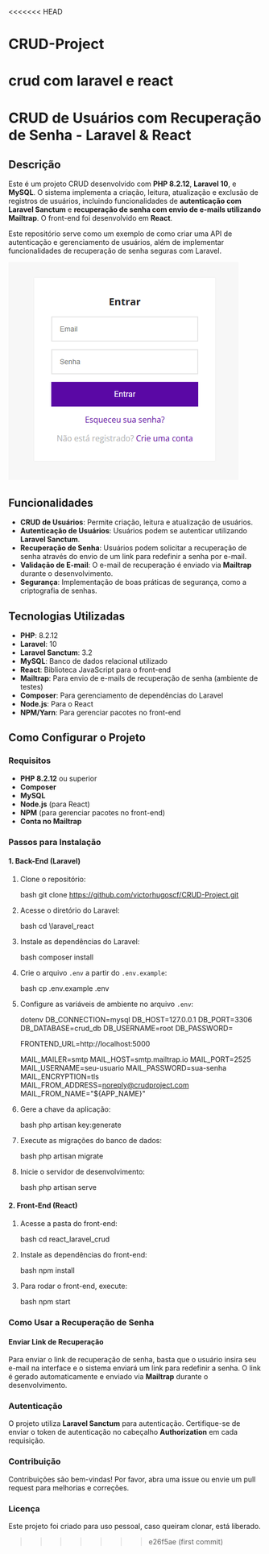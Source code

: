 <<<<<<< HEAD
# CRUD-Project
crud com laravel e react
=======
# CRUD de Usuários com Recuperação de Senha - Laravel & React

## Descrição

Este é um projeto CRUD desenvolvido com **PHP 8.2.12**, **Laravel 10**, e **MySQL**. O sistema implementa a criação, leitura, atualização e exclusão de registros de usuários, incluindo funcionalidades de **autenticação com Laravel Sanctum** e **recuperação de senha com envio de e-mails utilizando Mailtrap**. O front-end foi desenvolvido em **React**.

Este repositório serve como um exemplo de como criar uma API de autenticação e gerenciamento de usuários, além de implementar funcionalidades de recuperação de senha seguras com Laravel.

![Gif do projeto](./projeto.gif)


## Funcionalidades

- **CRUD de Usuários**: Permite criação, leitura e atualização de usuários.
- **Autenticação de Usuários**: Usuários podem se autenticar utilizando **Laravel Sanctum**.
- **Recuperação de Senha**: Usuários podem solicitar a recuperação de senha através do envio de um link para redefinir a senha por e-mail.
- **Validação de E-mail**: O e-mail de recuperação é enviado via **Mailtrap** durante o desenvolvimento.
- **Segurança**: Implementação de boas práticas de segurança, como a criptografia de senhas.

## Tecnologias Utilizadas

- **PHP**: 8.2.12
- **Laravel**: 10
- **Laravel Sanctum**: 3.2
- **MySQL**: Banco de dados relacional utilizado
- **React**: Biblioteca JavaScript para o front-end
- **Mailtrap**: Para envio de e-mails de recuperação de senha (ambiente de testes)
- **Composer**: Para gerenciamento de dependências do Laravel
- **Node.js**: Para o React
- **NPM/Yarn**: Para gerenciar pacotes no front-end

## Como Configurar o Projeto

### Requisitos

- **PHP 8.2.12** ou superior
- **Composer**
- **MySQL**
- **Node.js** (para React)
- **NPM** (para gerenciar pacotes no front-end)
- **Conta no Mailtrap**

### Passos para Instalação

#### 1. Back-End (Laravel)

1. Clone o repositório:

   bash
   git clone https://github.com/victorhugoscf/CRUD-Project.git
   

2. Acesse o diretório do Laravel:

   bash
   cd \laravel_react
   

3. Instale as dependências do Laravel:

   bash
   composer install
   

4. Crie o arquivo `.env` a partir do `.env.example`:

   bash
   cp .env.example .env
   

5. Configure as variáveis de ambiente no arquivo `.env`:


	dotenv
   DB_CONNECTION=mysql
   DB_HOST=127.0.0.1
   DB_PORT=3306
   DB_DATABASE=crud_db
   DB_USERNAME=root
   DB_PASSWORD=

   FRONTEND_URL=http://localhost:5000

   MAIL_MAILER=smtp
   MAIL_HOST=smtp.mailtrap.io
   MAIL_PORT=2525
   MAIL_USERNAME=seu-usuario
   MAIL_PASSWORD=sua-senha
   MAIL_ENCRYPTION=tls
   MAIL_FROM_ADDRESS=noreply@crudproject.com
   MAIL_FROM_NAME="${APP_NAME}"
   

6. Gere a chave da aplicação:

   bash
   php artisan key:generate
   

7. Execute as migrações do banco de dados:

   bash
   php artisan migrate
   

8. Inicie o servidor de desenvolvimento:

   bash
   php artisan serve
   

#### 2. Front-End (React)

1. Acesse a pasta do front-end:

   bash
   cd react_laravel_crud
   

2. Instale as dependências do front-end:

   bash
   npm install
   

3. Para rodar o front-end, execute:

   bash
   npm start
   

### Como Usar a Recuperação de Senha

#### Enviar Link de Recuperação

Para enviar o link de recuperação de senha, basta que o usuário insira seu e-mail na interface e o sistema enviará um link para redefinir a senha. O link é gerado automaticamente e enviado via **Mailtrap** durante o desenvolvimento.

### Autenticação

O projeto utiliza **Laravel Sanctum** para autenticação. Certifique-se de enviar o token de autenticação no cabeçalho **Authorization** em cada requisição.

### Contribuição

Contribuições são bem-vindas! Por favor, abra uma issue ou envie um pull request para melhorias e correções.

### Licença

Este projeto foi criado para uso pessoal, caso queiram clonar, está liberado.
>>>>>>> e26f5ae (first commit)
